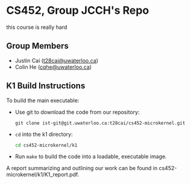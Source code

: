 # CS452, Group JCCH's Repo

this course is really hard

## Group Members

* Justin Cai (t28cai@uwaterloo.ca)
* Colin He (cqhe@uwaterloo.ca)

## K1 Build Instructions

To build the main executable:

* Use git to download the code from our repository:

    ```git
    git clone ist-git@git.uwaterloo.ca:t28cai/cs452-microkernel.git
    ```

* `cd` into the k1 directory:

    ```sh
    cd cs452-microkernel/k1
    ```

* Run `make` to build the code into a loadable, executable image.

A report summarizing and outlining our work can be found in cs452-microkernel/k1/K1_report.pdf.
